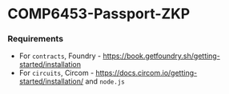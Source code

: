 # COMP6453-Passport-ZKP

### Requirements

- For `contracts`, Foundry - https://book.getfoundry.sh/getting-started/installation
- For `circuits`, Circom - https://docs.circom.io/getting-started/installation/ and `node.js`

